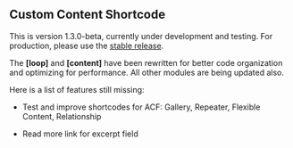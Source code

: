 ## Custom Content Shortcode

This is version 1.3.0-beta, currently under development and testing. For production, please use the [stable release](http://wordpress.org/plugins/custom-content-shortcode/).

The **[loop]** and **[content]** have been rewritten for better code organization and optimizing for performance. All other modules are being updated also.

Here is a list of features still missing:

* Test and improve shortcodes for ACF: Gallery, Repeater, Flexible Content, Relationship

* Read more link for excerpt field
